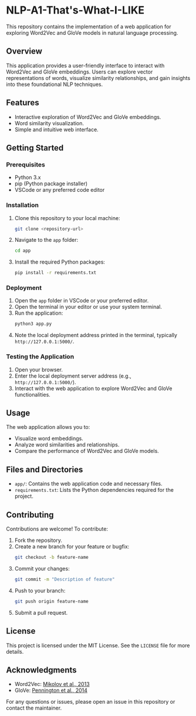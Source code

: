 # NLP-A1-That's-What-I-LIKE

This repository contains the implementation of a web application for exploring Word2Vec and GloVe models in natural language processing.

## Overview
This application provides a user-friendly interface to interact with Word2Vec and GloVe embeddings. Users can explore vector representations of words, visualize similarity relationships, and gain insights into these foundational NLP techniques.

## Features
- Interactive exploration of Word2Vec and GloVe embeddings.
- Word similarity visualization.
- Simple and intuitive web interface.

## Getting Started
### Prerequisites
- Python 3.x
- pip (Python package installer)
- VSCode or any preferred code editor

### Installation
1. Clone this repository to your local machine:
   ```bash
   git clone <repository-url>
   ```

2. Navigate to the `app` folder:
   ```bash
   cd app
   ```

3. Install the required Python packages:
   ```bash
   pip install -r requirements.txt
   ```

### Deployment
1. Open the `app` folder in VSCode or your preferred editor.
2. Open the terminal in your editor or use your system terminal.
3. Run the application:
   ```bash
   python3 app.py
   ```
4. Note the local deployment address printed in the terminal, typically `http://127.0.0.1:5000/`.

### Testing the Application
1. Open your browser.
2. Enter the local deployment server address (e.g., `http://127.0.0.1:5000/`).
3. Interact with the web application to explore Word2Vec and GloVe functionalities.

## Usage
The web application allows you to:
- Visualize word embeddings.
- Analyze word similarities and relationships.
- Compare the performance of Word2Vec and GloVe models.

## Files and Directories
- `app/`: Contains the web application code and necessary files.
- `requirements.txt`: Lists the Python dependencies required for the project.

## Contributing
Contributions are welcome! To contribute:
1. Fork the repository.
2. Create a new branch for your feature or bugfix:
   ```bash
   git checkout -b feature-name
   ```
3. Commit your changes:
   ```bash
   git commit -m "Description of feature"
   ```
4. Push to your branch:
   ```bash
   git push origin feature-name
   ```
5. Submit a pull request.

## License
This project is licensed under the MIT License. See the `LICENSE` file for more details.

## Acknowledgments
- Word2Vec: [Mikolov et al., 2013](https://arxiv.org/abs/1301.3781)
- GloVe: [Pennington et al., 2014](https://nlp.stanford.edu/projects/glove/)

For any questions or issues, please open an issue in this repository or contact the maintainer.
